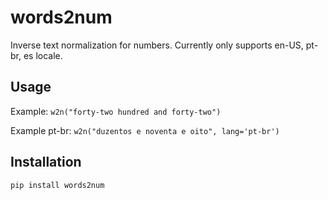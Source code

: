 # words2num

Inverse text normalization for numbers. Currently only supports en-US, pt-br, es locale.

## Usage

Example: `w2n("forty-two hundred and forty-two")`

Example pt-br: `w2n("duzentos e noventa e oito", lang='pt-br')`

## Installation

`pip install words2num`
